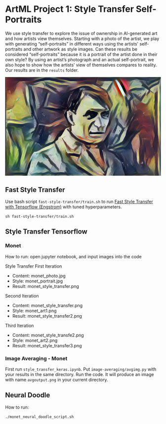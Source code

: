 # ArtML Project 1: Style Transfer Self-Portraits

We use style transfer to explore the issue of ownership in AI-generated art and how artists view themselves. Starting with a photo of the artist, we play with generating “self-portraits” in different ways using the artists' self-portraits and other artwork as style images. Can these results be considered “self-portraits” because it is a portrait of the artist done in their own style? By using an artist’s photograph and an actual self-portrait, we also hope to show how the artists’ view of themselves compares to reality. Our results are in the `results` folder.

![alt text](results/picassoFinalResult.png)

## Fast Style Transfer
Use bash script `fast-style-transfer/train.sh` to run [Fast Style Transfer with Tensorflow (Engstrom)](https://github.com/lengstrom/fast-style-transfer) with tuned hyperparameters. 

```
sh fast-style-transfer/train.sh
```

## Style Transfer Tensorflow
### Monet
How to run: open jupyter notebook, and input images into the code

Style Transfer
First Iteration
 - Content: monet_photo.jpg
 - Style: monet_portrait.jpg
 - Result: monet_style_transfer.png

Second Iteration
  - Content: monet_style_transfer.png
  - Style: monet_art1.png
  - Result: monet_style_transfer2.png

Third Iteration
  - Content: monet_style_transfe2.png
  - Style: monet_art2.png
  - Result: monet_style_transfer3.png


### Image Averaging - Monet
First run `style_transfer_keras.ipynb`. Put `image-averaging/avgimg.py` with your results in the same directory. Run the code.
It will produce an image with name `avgoutput.png` in your current directory.

## Neural Doodle 
How to run: 

```
./monet_neural_doodle_script.sh
```
